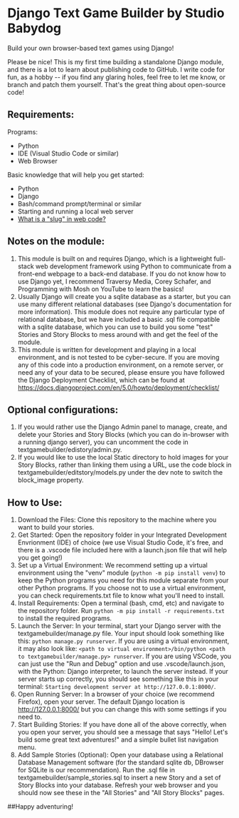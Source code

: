 # Django Text Game Builder by Studio Babydog
Build your own browser-based text games using Django!

Please be nice! This is my first time building a standalone Django module, and there is a lot to learn about publishing code to GitHub. I write code for fun, as a hobby -- if you find any glaring holes, feel free to let me know, or branch and patch them yourself. That's the great thing about open-source code!

## Requirements:
Programs:
* Python
* IDE (Visual Studio Code or similar)
* Web Browser

Basic knowledge that will help you get started:
* Python
* Django
* Bash/command prompt/terminal or similar
* Starting and running a local web server
* [What is a "slug" in web code?](https://www.codecademy.com/article/christine_belzie/create-a-url-using-slugs)

## Notes on the module:
1. This module is built on and requires Django, which is a lightweight full-stack web development framework using Python to communicate from a front-end webpage to a back-end database. If you do not know how to use Django yet, I recommend Traversy Media, Corey Schafer, and Programming with Mosh on YouTube to learn the basics!
2. Usually Django will create you a sqlite database as a starter, but you can use many different relational databases (see Django's documentation for more information). This module does not require any particular type of relational database, but we have included a basic .sql file compatible with a sqlite database, which you can use to build you some "test" Stories and Story Blocks to mess around with and get the feel of the module.
3. This module is written for development and playing in a local environment, and is not tested to be cyber-secure. If you are moving any of this code into a production environment, on a remote server, or need any of your data to be secured, please ensure you have followed the Django Deployment Checklist, which can be found at https://docs.djangoproject.com/en/5.0/howto/deployment/checklist/

## Optional configurations:
1. If you would rather use the Django Admin panel to manage, create, and delete your Stories and Story Blocks (which you can do in-browser with a running django server), you can uncomment the code in textgamebuilder/edistory/admin.py.
2. If you would like to use the local Static directory to hold images for your Story Blocks, rather than linking them using a URL, use the code block in textgamebuilder/editstory/models.py under the dev note to switch the block_image property.

## How to Use:
1. Download the Files: Clone this repository to the machine where you want to build your stories.
2. Get Started: Open the repository folder in your Integrated Development Envrionment (IDE) of choice (we use Visual Studio Code, it's free, and there is a .vscode file included here with a launch.json file that will help you get going!)
3. Set up a Virtual Environment: We recommend setting up a virtual environment using the "venv" module (`python -m pip install venv`) to keep the Python programs you need for this module separate from your other Python programs. If you choose not to use a virtual environment, you can check requirements.txt file to know what you'll need to install.
4. Install Requirements: Open a terminal (bash, cmd, etc) and navigate to the repository folder. Run `python -m pip install -r requirements.txt` to install the required programs. 
5. Launch the Server: In your terminal, start your Django server with the textgamebuilder/manage.py file. Your input should look something like this: `python manage.py runserver`. If you are using a virtual environment, it may also look like: `<path to virtual environment>/bin/python <path to textgamebuilder/manage.py> runserver`. If you are using VSCode, you can just use the "Run and Debug" option and use .vscode/launch.json, with the Python: Django interpreter, to launch the server instead. If your server starts up correctly, you should see something like this in your terminal: `Starting development server at http://127.0.0.1:8000/`.
6. Open Running Server: In a browser of your choice (we recommend Firefox), open your server. The default Django location is http://127.0.0.1:8000/ but you can change this with some settings if you need to.
7. Start Building Stories: If you have done all of the above correctly, when you open your server, you should see a message that says "Hello! Let's build some great text adventures!" and a simple bullet list navigation menu.
8. Add Sample Stories (Optional): Open your database using a Relational Database Management software (for the standard sqlite db, DBrowser for SQLite is our recommendation). Run the .sql file in textgamebuilder/sample_stories.sql to insert a new Story and a set of Story Blocks into your database. Refresh your web browser and you should now see these in the "All Stories" and "All Story Blocks" pages.

##Happy adventuring!
